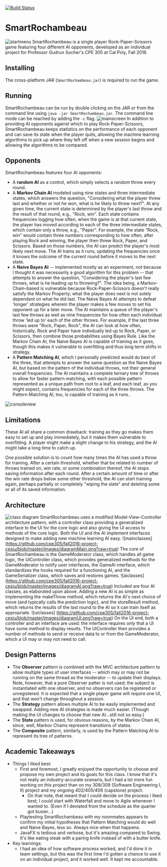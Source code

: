 [![Build Status](https://travis-ci.org/cpe305/fall2016-project-cesiu.svg?branch=master)](https://travis-ci.org/cpe305/fall2016-project-cesiu)

# SmartRochambeau
![startmenu](https://raw.githubusercontent.com/cpe305/fall2016-project-cesiu/master/images/Screen%20Shot%202016-12-08%20at%207.20.10%20PM.png)
SmartRochambeau is a single player Rock-Paper-Scissors game featuring four
different AI opponents, developed as an individual project for Professor
Gudrun Socher's CPE 305 at Cal Poly, Fall 2016.

## Installing
The cross-platform JAR (`SmartRochambeau.jar`) is required to run the game. 

## Running
SmartRochambeau can be run by double clicking on the JAR or from the command 
line using `java -jar SmartRochambeau.jar`. The command line mode can be 
reached by adding the `-c` flag.
![mainscreen](https://raw.githubusercontent.com/cpe305/fall2016-project-cesiu/master/images/Screen%20Shot%202016-12-08%20at%207.21.31%20PM.png)
In addition to providing AI opponents against which to play Rock-Paper-Scissors,
SmartRochambeau keeps statistics on the performance of each opponent and can
save its state when the player quits, allowing the machine learning algorithms
to pick up where they left off when a new session begins and allowing the 
algorithms to be compared.

## Opponents
SmartRochambeau features four AI opponents:
* A **random AI** as a control, which simply selects a random throw every round.
* A **Markov Chain AI** modeled using nine states and three intermediate states, 
  which answers the question, "Considering what the player threw last and 
  whether or not he won, what is he likely to throw next?". At any given time, 
  the current state is determined by the player's last throw and the result of 
  that round, e.g., "Rock, win". Each state contains frequencies logging how 
  often, when the game is at that current state, the player has moved according 
  to each of the three intermediate states, which contain only a throw, e.g., 
  "Paper". For example, the state "Rock, win" would contain three numbers 
  corresponding to how often, after playing Rock and winning, the player then 
  threw Rock, Paper, and Scissors. Based on those numbers, the AI can predict 
  the player's most likely next move. The AI trains as it runs, updating the 
  frequencies once it knows the outcome of the current round before it moves to
  the next state.
* A **Naive Bayes AI** -- implemented mostly as an experiment, not because I thought
  it was necessarily a good algorithm for this problem -- that attempts to
  answer the question, "Considering the player's last few throws, what is he
  leading up to throwing?". The idea being, a Markov-Chain-based is vulnerable
  because Rock-Paper-Scissors doesn't really satisfy the Markov Property; what
  the player does next is not solely dependant on what he did last. The Naive
  Bayes AI attempts to defeat 'longer' strategies wherein the player makes a
  few moves to set his opponent up for a later move. The AI maintains a queue
  of the player's last few throws as well as nine frequencies for how often each
  individual throw 'led up to' each of the other throws. For example, if the
  last three throws were "Rock, Paper, Rock", the AI can look at how often,
  historically, Rock and Paper have indivdually led up to Rock, Paper, or
  Scissors, then combine those probabilities using Bayes Rule. Like the Markov
  Chain AI, the Naive Bayes AI is capable of training as it goes, though this
  makes it vulnerable to overfitting and thus long term shifts in strategy.
* A **Pattern Matching AI**, which I personally predicted would do best of the 
  three, that attempts to answer the same question as the Naive Bayes AI, but
  based on the pattern of the individual throws, not their general overall
  frequencies. The AI maintains a complete ternary tree of throws to allow
  for faster pattern matching, with each possible pattern represented as a
  unique path from root to a leaf, and each leaf, as you might expect, contains
  frequencies for each of the three throws. The Pattern Matching AI, too, is
  capable of training as it runs..

![consoleview](https://raw.githubusercontent.com/cpe305/fall2016-project-cesiu/master/images/Screen%20Shot%202016-12-08%20at%207.22.54%20PM.png)

## Limitations
These AI all share a common drawback: training as they go makes them easy to
set up and play immediately, but it makes them vulnerable to overfitting. A
player might make a slight change to his strategy, and the AI might take
a long time to catch up.

One possible solution is to count how many times the AI has used a throw for 
training. After a certain threshold, whether that be related to number of throws
trained on, win rate, or some combination thereof, the AI stops saving
information after each round. After a certain amount of time or after the win
rate drops below some other threshold, the AI can start training again, perhaps
partially or completely "wiping the slate" and deleting some or all of its saved
information.

## Architecture
![class diagram](https://github.com/cpe305/fall2016-project-cesiu/blob/master/diagrams/classDiagram.png?raw=true)
SmartRochambeau uses a modified Model-View-Controller architecture pattern, with
a controller class providing a generalized interface to the UI for the core
logic and also giving the UI access to methods of the core logic. Both the UI
and the AI implement interfaces designed to make adding new machine learning AI
easy.
![mainclasses] (https://github.com/cpe305/fall2016-project-cesiu/blob/master/images/diagramMain.png?raw=true)
The core of SmartRochambeau is the GameModerator class, which handles all game
logic, the UIController class, which provides generalized methods for the 
GameModerator to notify user interfaces, the GameAI interface, which 
standardizes the hooks required for a functioning AI, and the GameSerializer
class, which saves and restores games.
![aiclasses] (https://github.com/cpe305/fall2016-project-cesiu/blob/master/images/diagramAI.png?raw=true)
Included are four AI classes, as elaborated upon above. Adding a new AI is as
simple as implementing the makeThrow method, which returns the AI's next choice
of move (and typically calls the prediction logic), and the storeResult method,
which returns the results of the last round to the AI so it can train itself
as appropriate.
![uiclasses] (https://github.com/cpe305/fall2016-project-cesiu/blob/master/images/diagramUI.png?raw=true)
On the UI end, both a controller and an interface are used: the interface
requires only that a UI have some method to display results. The UIController
then provides a number of methods to send or receive data to or from the 
GameModerator, which a UI may or may not need to call.

## Design Patterns
* The **Observer** pattern is combined with the MVC architecture pattern to 
  allow multiple types of user interfaces -- which may or may not be running on
  the same thread as the moderator -- to update their displays. Note, however,
  that a pure Observer patter is not used; the subject is instantiated with
  one observer, and no observers can be registered or unregistered. It is
  expected that a single player game will require one UI, and that won't change
  throughout a session.
* The **Strategy** pattern allows multiple AI to be easily implemented and
  swapped. Adding new AI strategies is made much easier. (Though making the UI
  changes to choose that new AI...still not so easy.)
* The **State** pattern is used, for obvious reasons, by the Markov Chain AI,
  since, well, Markov Chains represent transitions of states.
* The **Composite** pattern, similarly, is used by the Pattern Matching AI to
  represent its tree of patterns.

## Academic Takeaways
* Things I liked best:
  * First and foremost, I greatly enjoyed the opportunity to choose and propose
    my own project and its goals for this class. I know that it's not really 
    an industry-accurate scenario, but I had a lot more fun working on this
    project than on my 308/309 (Software Engineering I, II) project and my
    ongoing 402/405/406 (capstone) project.
    * On that note, that meant that I could decide on the process I liked best;
      I could start with Waterfall and move to Agile whenever I wanted to.
      (Even if I deviated from the schedule as the quarter got busier...)
  * Playtesting SmartRochambeau with my roommates appears to confirm my initial
    hypotheses that Pattern Matching would do well and Naive Bayes, less so.
    Always nice when that happens.
  * JavaFX is tedious and verbose, but it's amazing compared to Swing. It's
    like eating steak with a paring knife instead of with a butter knife.
* Key learnings:
  * I had an idea of how software process worked, and I'd done it in team
    settings, but this was the first time I'd gotten a chance to use it
    on an individual project, and it worked well. It kept me accountable.
